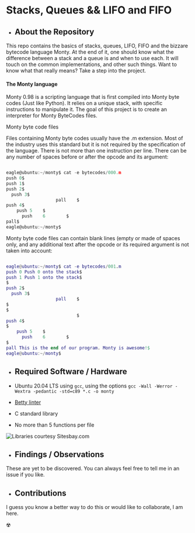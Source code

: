 # Stacks, Queues && LIFO and FIFO

- ## About the Repository

This repo contains the basics of stacks, queues, LIFO, FIFO and the bizzare bytecode language Monty. At the end of it, one should know what the difference between a stack and a queue is and when to use each. It will touch on the common implementations, and other such things. Want to know what that really means? Take a step into the project.

#### The Monty language
Monty 0.98 is a scripting language that is first compiled into Monty byte codes (Just like Python). It relies on a unique stack, with specific instructions to manipulate it. The goal of this project is to create an interpreter for Monty ByteCodes files.

Monty byte code files

Files containing Monty byte codes usually have the .m extension. Most of the industry uses this standard but it is not required by the specification of the language. There is not more than one instruction per line. There can be any number of spaces before or after the opcode and its argument:
```c

eagle@ubuntu:~/monty$ cat -e bytecodes/000.m
push 0$
push 1$
push 2$
  push 3$
                   pall    $
push 4$
    push 5    $
      push    6        $
pall$
eagle@ubuntu:~/monty$

```
Monty byte code files can contain blank lines (empty or made of spaces only, and any additional text after the opcode or its required argument is not taken into account:
```m

eagle@ubuntu:~/monty$ cat -e bytecodes/001.m
push 0 Push 0 onto the stack$
push 1 Push 1 onto the stack$
$
push 2$
  push 3$
                   pall    $
$
$
                           $
push 4$
$
    push 5    $
      push    6        $
$
pall This is the end of our program. Monty is awesome!$
eagle@ubuntu:~/monty$

```

- ## Required Software / Hardware

-  Ubuntu 20.04 LTS using `gcc`, using the options `gcc -Wall -Werror -Wextra -pedantic -std=c89 *.c -o monty`
-  [Betty linter](https://github.com/holbertonschool/Betty/blob/master/betty-style.pl)
-  C standard library
-  No more than 5 functions per file

![Libraries courtesy Sitesbay.com](https://www.sitesbay.com/cprogramming/images/header-files-in-c.png)

- ## Findings / Observations

These are yet to be discovered. You can always feel free to tell me in an issue if you like.

- ## Contributions

I guess you know a better way to do this or would like to collaborate, I am here.

:radioactive:
